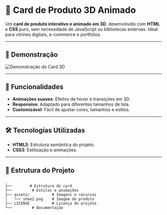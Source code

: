 # 🛒 Card de Produto 3D Animado

Um **card de produto interativo e animado em 3D**, desenvolvido com **HTML** e **CSS** puro, sem necessidade de JavaScript ou bibliotecas externas. Ideal para vitrines digitais, e-commerce e portfólios.

---

## 🎨 Demonstração

![Demonstração do Card 3D](assets/shoe2.png)

---

## 🚀 Funcionalidades

- **Animações suaves**: Efeitos de hover e transições em 3D.
- **Responsivo**: Adaptado para diferentes tamanhos de tela.
- **Customizável**: Fácil de ajustar cores, tamanhos e estilos.

---

## 🛠️ Tecnologias Utilizadas

- **HTML5**: Estrutura semântica do projeto.
- **CSS3**: Estilização e animações.

---

## 📂 Estrutura do Projeto

```plaintext
.
├──        # Estrutura do card
├──         # Estilos e animações
├── assets/          # Imagens e recursos
│   └── shoe2.png    # Imagem do produto
├── LICENSE          # Licença do projeto
└──         # Documentação
